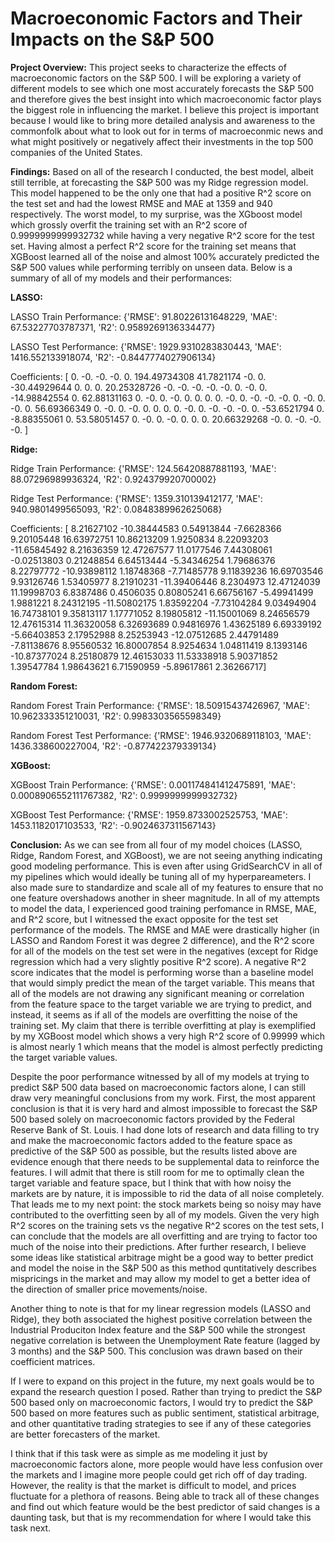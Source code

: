 # Macroeconomic Factors and Their Impacts on the S&P 500

**Project Overview:** This project seeks to characterize the effects of macroeconomic factors on the S&P 500. I will be exploring a variety of different models to see which one most accurately forecasts the S&P 500 and therefore gives the best insight into which macroeconomic factor plays the biggest role in influencing the market. I believe this project is important because I would like to bring more detailed analysis and awareness to the commonfolk about what to look out for in terms of macroeconmic news and what might positively or negatively affect their investments in the top 500 companies of the United States. 


**Findings:** Based on all of the research I conducted, the best model, albeit still terrible, at forecasting the S&P 500 was my Ridge regression model. This model happened to be the only one that had a positive R^2 score on the test set and had the lowest RMSE and MAE at 1359 and 940 respectively. The worst model, to my surprise, was the XGboost model which grossly overfit the training set with an R^2 score of 0.9999999999932732 while having a very negative R^2 score for the test set. Having almost a perfect R^2 score for the training set means that XGBoost learned all of the noise and almost 100% accurately predicted the S&P 500 values while performing terribly on unseen data. Below is a summary of all of my models and their performances:

**LASSO:** 

LASSO Train Performance: {'RMSE': 91.80226131648229, 'MAE': 67.53227703787371, 'R2': 0.9589269136334477}

LASSO Test Performance: {'RMSE': 1929.9310283830443, 'MAE': 1416.552133918074, 'R2': -0.8447774027906134}

Coefficients: [  0.          -0.          -0.          -0.           0.
 194.49734308  41.7821174   -0.           0.         -30.44929644
   0.           0.           0.          20.25328726  -0.
  -0.          -0.          -0.          -0.           0.
  -0.           0.         -14.98842554   0.          62.88131163
   0.          -0.           0.          -0.           0.
   0.           0.           0.          -0.           0.
  -0.          -0.          -0.           0.          -0.
   0.          -0.           0.          56.69366349   0.
  -0.           0.          -0.           0.           0.
   0.           0.          -0.           0.          -0.
  -0.          -0.           0.         -53.6521794    0.
  -8.88355061   0.          53.58051457   0.          -0.
   0.          -0.           0.           0.           0.
  20.66329268  -0.           0.          -0.          -0.
  -0.        ]

**Ridge:**

Ridge Train Performance: {'RMSE': 124.56420887881193, 'MAE': 88.07296989936324, 'R2': 0.924379920700002}

Ridge Test Performance: {'RMSE': 1359.310139412177, 'MAE': 940.9801499565093, 'R2': 0.0848389962625068}

Coefficients: [  8.21627102 -10.38444583   0.54913844  -7.6628366    9.20105448
  16.63972751  10.86213209   1.9250834    8.22093203 -11.65845492
   8.21636359  12.47267577  11.0177546    7.44308061  -0.02513803
   0.21248854   6.64513444  -5.34346254   1.79686376   8.22797772
 -10.93898112   1.18748368  -7.71485778   9.11839236  16.69703546
   9.93126746   1.53405977   8.21910231 -11.39406446   8.2304973
  12.47124039  11.19998703   6.8387486    0.4506035    0.80805241
   6.66756167  -5.49941499   1.9881221    8.24312195 -11.50802175
   1.83592204  -7.73104284   9.03494904  16.74738101   9.35813117
   1.17771052   8.19805812 -11.15001069   8.24656579  12.47615314
  11.36320058   6.32693689   0.94816976   1.43625189   6.69339192
  -5.66403853   2.17952988   8.25253943 -12.07512685   2.44791489
  -7.81138676   8.95560532  16.80007854   8.9254634    1.04811419
   8.1393146  -10.87377024   8.25180879  12.46153033  11.53338918
   5.90371852   1.39547784   1.98643621   6.71590959  -5.89617861
   2.36266717]

**Random Forest:**

Random Forest Train Performance: {'RMSE': 18.50915437426967, 'MAE': 10.962333351210031, 'R2': 0.9983303565598349}

Random Forest Test Performance: {'RMSE': 1946.9320689118103, 'MAE': 1436.338600227004, 'R2': -0.877422379339134}

**XGBoost:**

XGBoost Train Performance: {'RMSE': 0.001174841412475891, 'MAE': 0.0008906552111767382, 'R2': 0.9999999999932732}

XGBoost Test Performance: {'RMSE': 1959.8733002525753, 'MAE': 1453.1182017103533, 'R2': -0.9024637311567143}

**Conclusion:** As we can see from all four of my model choices (LASSO, Ridge, Random Forest, and XGBoost), we are not seeing anything indicating good modeling performance. This is even after using GridSearchCV in all of my pipelines which would ideally be tuning all of my hyperpareameters. I also made sure to standardize and scale all of my features to ensure that no one feature overshadows another in sheer magnitude. In all of my attempts to model the data, I experienced good training perfomance in RMSE, MAE, and R^2 score, but I witnessed the exact opposite for the test set performance of the models. The RMSE and MAE were drastically higher (in LASSO and Random Forest it was degree 2 difference), and the R^2 score for all of the models on the test set were in the negatives (except for Ridge regression which had a very slightly positive R^2 score). A negative R^2 score indicates that the model is performing worse than a baseline model that would simply predict the mean of the target variable. This means that all of the models are not drawing any significant meaning or correlation from the feature space to the target variable we are trying to predict, and instead, it seems as if all of the models are overfitting the noise of the training set. My claim that there is terrible overfitting at play is exemplified by my XGBoost model which shows a very high R^2 score of 0.99999 which is almost nearly 1 which means that the model is almost perfectly predicting the target variable values. 

Despite the poor performance witnessed by all of my models at trying to predict S&P 500 data based on macroeconomic factors alone, I can still draw very meaningful conclusions from my work. First, the most apparent conclusion is that it is very hard and almost impossible to forecast the S&P 500 based solely on macroeconomic factors provided by the Federal Reserve Bank of St. Louis. I had done lots of research and data filling to try and make the macroeconomic factors added to the feature space as predictive of the S&P 500 as possible, but the results listed above are evidence enough that there needs to be supplemental data to reinforce the features. I will admit that there is still room for me to optimally clean the target variable and feature space, but I think that with how noisy the markets are by nature, it is impossible to rid the data of all noise completely. That leads me to my next point: the stock markets being so noisy may have contributed to the overfitting seen by all of my models. Given the very high R^2 scores on the training sets vs the negative R^2 scores on the test sets, I can conclude that the models are all overfitting and are trying to factor too much of the noise into their predictions. After further research, I believe some ideas like statistical arbitrage might be a good way to better predict and model the noise in the S&P 500 as this method quntitatively describes mispricings in the market and may allow my model to get a better idea of the direction of smaller price movements/noise. 

Another thing to note is that for my linear regression models (LASSO and Ridge), they both associated the highest positive correlation between the Industrial Produciton Index feature and the S&P 500 while the strongest negative correlation is between the Unemployment Rate feature (lagged by 3 months) and the S&P 500. This conclusion was drawn based on their coefficient matrices.

If I were to expand on this project in the future, my next goals would be to expand the research question I posed. Rather than trying to predict the S&P 500 based only on macroeconomic factors, I would try to predict the S&P 500 based on more features such as public sentiment, statistical arbitrage, and other quantitative trading strategies to see if any of these categories are better forecasters of the market. 

I think that if this task were as simple as me modeling it just by macroeconomic factors alone, more people would have less confusion over the markets and I imagine more people could get rich off of day trading. However, the reality is that the market is difficult to model, and prices fluctuate for a plethora of reasons. Being able to track all of these changes and find out which feature would be the best predictor of said changes is a daunting task, but that is my recommendation for where I would take this task next. 